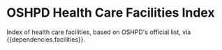 # OSHPD Health Care Facilities Index

Index of health care facilities, based on OSHPD&apos;s official list, via {{dependencies.facilities}}.
